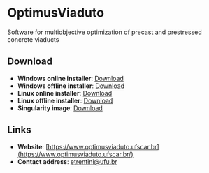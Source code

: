 # OptimusViaduto
Software for multiobjective optimization of precast and prestressed concrete viaducts

## Download
* __Windows online installer__: [Download](https://github.com/EVWTRENTINI/OptimusViaduto/releases/download/v1.0/Instalador.OptimusViaduto.-.online.exe) 
* __Windows offline installer__: [Download](https://github.com/EVWTRENTINI/OptimusViaduto/releases/download/v1.0/Instalador.OptimusViaduto.-.offline.exe)
* __Linux online installer__: [Download](https://github.com/EVWTRENTINI/OptimusViaduto/releases/download/v1.0/Instalador_OptimusViaduto_online.install) 
* __Linux offline installer__: [Download](https://github.com/EVWTRENTINI/OptimusViaduto/releases/download/v1.0/Instalador_OptimusViaduto_offline.install) 
* __Singularity image__: [Download](https://github.com/EVWTRENTINI/OptimusViaduto/releases/download/v1.0/optimusviaduto.simg) 

## Links
* __Website__: [https://www.optimusviaduto.ufscar.br](https://www.optimusviaduto.ufscar.br/) 
* __Contact address__: [etrentini@ufu.br](mailto:etrentini@ufu.br) 
